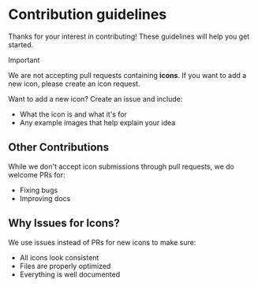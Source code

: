 # Contribution guidelines

Thanks for your interest in contributing! These guidelines will help you get started.

> [!IMPORTANT]
> We are not accepting pull requests containing **icons**. If you want to add a new icon, please create an icon request.

Want to add a new icon? Create an issue and include:
- What the icon is and what it's for
- Any example images that help explain your idea

## Other Contributions

While we don't accept icon submissions through pull requests, we do welcome PRs for:
- Fixing bugs
- Improving docs

## Why Issues for Icons?

We use issues instead of PRs for new icons to make sure:
- All icons look consistent
- Files are properly optimized
- Everything is well documented
